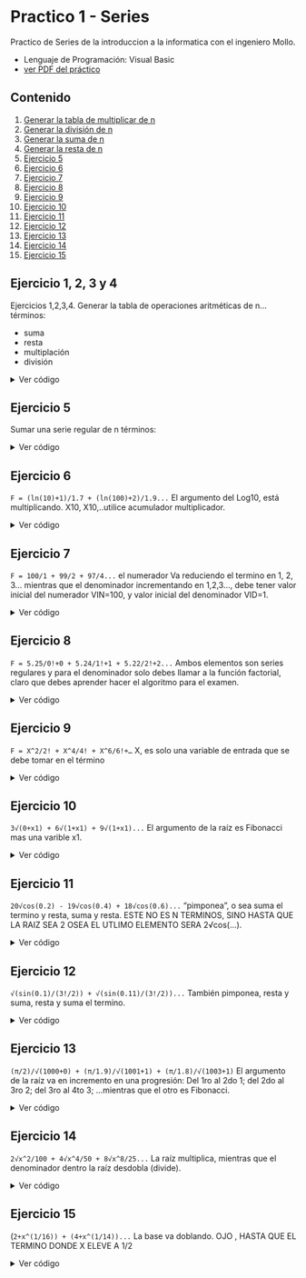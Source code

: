 # Practico 1 - Series
Practico de Series de la introduccion a la informatica con el ingeniero Mollo.
- Lenguaje de Programación: Visual Basic
- [ver PDF del práctico](https://drive.google.com/file/d/17pNVzbHrNzvcWico6ENC5BTHh7xvRfQa/view?usp=sharing)

## Contenido
1. [Generar la tabla de multiplicar de n](#ejercicio-1-2-3-y-4)
2. [Generar la división de n](#ejercicio-1-2-3-y-4)
3. [Generar la suma de n](#ejercicio-1-2-3-y-4)
4. [Generar la resta de n](#ejercicio-1-2-3-y-4)
5. [Ejercicio 5](#ejercicio-5)
6. [Ejercicio 6](#ejercicio-6)
7. [Ejercicio 7](#ejercicio-7)
8. [Ejercicio 8](#ejercicio-8)
9. [Ejercicio 9](#ejercicio-9)
10. [Ejercicio 10](#ejercicio-10)
11. [Ejercicio 11](#ejercicio-11)
12. [Ejercicio 12](#ejercicio-12)
13. [Ejercicio 13](#ejercicio-13)
14. [Ejercicio 14](#ejercicio-14)
15. [Ejercicio 15](#ejercicio-15)

## Ejercicio 1, 2, 3 y 4

Ejercicios 1,2,3,4. Generar la tabla de operaciones aritméticas de n... términos:
- suma
- resta
- multiplación
- división

<details>
  <summary>Ver código</summary>

```vb
Public Function SelectTable(n As Double, operatorString As String) As String
  Dim result, symbol As String
  Dim index As Integer
  Dim res As Double
  result = "" : symbol = ""
  For index = 0 To 10
      Select Case operatorString
          Case "*"
              symbol = " *"
              res = (index * n)
          Case "/"
              symbol = " /"
              res = (index / n)
          Case "+"
              symbol = " +"
              res = (index + n)
          Case "-"
              symbol = " -"
              res = (index - n)
      End Select
      result = result + Str(index) + symbol + Str(n) + " = " + Str(res) + Chr(13) + Chr(10)
  Next
  Return result
End Function
```
```bash
# Output: SelectTable(TextBox1.Text, "+")
 0 + 5 =  5
 1 + 5 =  6
 2 + 5 =  7
 3 + 5 =  8
 4 + 5 =  9
 5 + 5 =  10
 6 + 5 =  11
 7 + 5 =  12
 8 + 5 =  13
 9 + 5 =  14
 10 + 5 =  15
```

</details>

## Ejercicio 5
Sumar una serie regular de n términos:

<details>
  <summary>Ver código</summary>

```vb
Public Function RegularSerie(n As UInt16, initialValue As Single, razon As Single, sumTotal As Boolean) As String
    Dim result As String = ""
    Dim index As UInt32
    Dim t, total As Single
    For index = 1 To n
        t = initialValue + (index - 1) * razon
        If sumTotal Then
            total += t
            result = Str(total)
        Else
            If index = n Then
                result += Str(t)
            Else
                result = result + Str(t) + "  + "
            End If
        End If
    Next
    Return "F = " + result
End Function
```
```bash
# Output: RegularSerie(TextBox1.Text, TextBox2.Text, TextBox3.Text, True)
F = 30
# Output string: RegularSerie(TextBox1.Text, TextBox2.Text, TextBox3.Text, False)
F =  2  +  4  +  6  +  8  +  10
```

</details>

## Ejercicio 6
`F = (ln(10)+1)/1.7 + (ln(100)+2)/1.9...` El argumento del Log10, está multiplicando. X10, X10,..utilice acumulador multiplicador.

<details>
  <summary>Ver código</summary>

```vb
Public Function LogarithmSerie(n As Integer, initialValue As Double, razon As Double, arg As Double, sumTotal As Boolean) As String
    Dim result As String = ""
    Dim count As Double
    Dim index As Integer
    Dim t, f, total As Double
    count = arg
    t = initialValue
    For index = 1 To n
        If sumTotal Then
            f = (Math.Log10(count) + index) / t
            total += f
            result = Str(total)
        Else
            If index.Equals(n) Then
                result = result + "(ln(" + Str(count) + ")+" + Str(index) + ")/" + Str(t)
            Else
                result = result + "(ln(" + Str(count) + ")+" + Str(index) + ")/" + Str(t) + "+  "
            End If
        End If
        count *= 10
        t = Math.Round(t + razon, 2)
    Next
    Return "F = " + result
End Function
```
```bash
# Output: LogarithmSerie(TextBox1.Text, vi, r, arg, True)
F = 13.617137472838102
# Output string: LogarithmSerie(TextBox1.Text, vi, r, arg, False)
F = (ln(10)+1)/1.7 +  (ln(100)+ 2)/ 1.9  +  (ln(1000)+3)/2.1  + (ln(10000)+4)/2.3  +  (ln(100000)+5)/2.5
```

</details>

## Ejercicio 7
`F = 100/1 + 99/2 + 97/4...` el numerador Va reduciendo el termino en 1, 2, 3… mientras que el denominador incrementando en 1,2,3…, debe tener valor inicial del numerador VIN=100, y valor inicial del denominador VID=1.

<details>
  <summary>Ver código</summary>
  
```vb
Public Function IncreaseAndDecrease(n As Integer, initialValueNumerator As Integer, initialValueDenominator As Integer, isSumTotal As Boolean) As String
    Dim result As String = ""
    Dim index As Integer
    Dim f, total As Double
    For index = 1 To n
        If isSumTotal Then
            f = (initialValueNumerator / initialValueDenominator)
            total += f
            result = Str(total)
        Else
            If index = n Then
                result = result + Str(initialValueNumerator) + "/" + Str(initialValueDenominator)
            Else
                result = result + Str(initialValueNumerator) + "/" + Str(initialValueDenominator) + " +  "
            End If
        End If
        initialValueNumerator -= index
        initialValueDenominator += index
    Next
    Return "F =" + result
End Function
```
```bash
# Output: IncreaseAndDecrease(TextBox1.Text, TextBox2.Text, TextBox3.Text, True)
F = 195.3603896103896
# Output string: IncreaseAndDecrease(TextBox1.Text, TextBox2.Text, TextBox3.Text, False)
F = 100/ 1 +   99/ 2 +   97/ 4 +   94/ 7 +   90/ 11
```

</details>

## Ejercicio 8
`F = 5.25/0!+0 + 5.24/1!+1 + 5.22/2!+2...` Ambos elementos son series regulares y para el denominador solo debes llamar a la función factorial, claro que debes aprender hacer el algoritmo para el examen.

<details>
  <summary>Ver código</summary>
  
```vb
Public Function Factorial(number As Double) As Double
    Dim fac As Double
    Dim index As Integer
    If number <> 0 Then
        fac = 1
        For index = Math.Abs(number) To 1 Step -1
            fac *= index
        Next
        If number < 0 Then
            fac = -fac
        End If
    Else
        fac = 1
    End If
    Return fac
End Function
Public Function RegularSerieWithFactorial(n As Integer, initialValueNum As Double, initialValueDen As Double, sumTotal As Double) As String
    Dim result As String = ""
    Dim index As Integer
    Dim t, f, total As Double
    For index = 0 To n
        If sumTotal Then
            If initialValueDen = 0 Then
                f = 0
            Else
                f = initialValueNum / (Factorial(initialValueDen) + initialValueDen)
            End If
            total += f
            result = Str(total)
        Else
            t = index + 1
            If index = n Then
                result = result + Str(Math.Round(initialValueNum, 2)) + "/(!" + Str(initialValueDen) + "+" + Str(initialValueDen) + ")"
            Else
                result = result + Str(Math.Round(initialValueNum, 2)) + "/(!" + Str(initialValueDen) + "+" + Str(initialValueDen) + ")  +  "
            End If
        End If
        initialValueNum -= (t / 100)
        initialValueDen += 1
    Next
    Return "F = " + result
End Function
```
```bash
# Output: RegularSerieWithFactorial(TextBox1.Text, vi, r, True)
F = 4.750333333333333
# Output string: RegularSerieWithFactorial(TextBox1.Text, vi, r, False)
F = 5.25/(!0+0) + 5.24/(!1+1) + 5.22/(!2+2) + 5.19/(!3+3) + 5.15/(!4+4) + 5.1/(!5+5)
```

</details>

## Ejercicio 9
`F = X^2/2! + X^4/4! + X^6/6!+…` X, es solo una variable de entrada que se debe tomar en el término

<details>
  <summary>Ver código</summary>
  
```vb
Public Function SumFactorial(n As Integer, x As Single, sumTotal As Boolean) As String
    Dim result As String = ""
    Dim index As Integer
    Dim formule As Double
    If n = 0 Then
        result = Str(0)
    End If
    For index = 1 To n
        If sumTotal Then
            formule = Math.Pow(x, index * 2) / Factorial(index * 2)
            result = Str(formule)
        Else
            If index = n Then
                result = result + "(" + Str(x) + "^" + Str(index * 2) + ")/" + Str(index * 2) + "!"
            Else
                result = result + "(" + Str(x) + "^" + Str(index * 2) + ")/" + Str(index * 2) + "! + "
            End If
        End If
    Next
    Return "F = " + result
End Function
```
```bash
# Output: SumFactorial(TextBox1.Text, TextBox2.Text, True)
F = 0.0002821869488536155
# Output string: SumFactorial(TextBox1.Text, TextBox2.Text, False)
F = (2^2)/ 2! + (2^4)/ 4! + (2^6)/ 6! + (2^8)/ 8! + (2^10)/ 10!
```

</details>

## Ejercicio 10
`3√(0+x1) + 6√(1+x1) + 9√(1+x1)...` El argumento de la raíz es Fibonacci mas una varible x1.

<details>
  <summary>Ver código</summary>
  
```vb
Public Function SerieProgresiveFibonacci(n As Integer, x As Double, viRoot As Integer, sumTotal As Boolean) As String
    Dim result As String = ""
    Dim index, a, b, c, root As Integer
    Dim formule, total As Double
    a = -1 : b = 1 : root = viRoot
    For index = 1 To n
        c = a + b
        If sumTotal Then
            formule = (c + x) ^ (1 / root)
            total += formule
            result = Str(total)
        Else
            If index = n Then
                result = result + Str(index * 3) + "√(" + Str(c) + "+" + Str(x) + ")"
            Else
                result = result + Str(index * 3) + "√(" + Str(c) + "+" + Str(x) + ") + "
            End If
        End If
        a = b
        b = c
        root *= 3
    Next
    Return "F = " + result
End Function
```
```bash
# Output: SerieProgresiveFibonacci(TextBox1.Text, TextBox2.Text, TextBox3.Text, True)
F = 5.455187736786854
# Output string: SerieProgresiveFibonacci(TextBox1.Text, TextBox2.Text, TextBox3.Text, False)
F = 3√(0+2) +  6√(1+2) +  9√(1+2) +  12√(2+2) +  15√(3+2)
```

</details>

## Ejercicio 11
`20√cos(0.2) - 19√cos(0.4) + 18√cos(0.6)...` “pimponea”, o sea suma el termino y resta, suma y resta. ESTE NO ES N TERMINOS, SINO HASTA QUE LA RAIZ SEA 2 OSEA EL UTLIMO ELEMENTO SERA 2√cos(...).

<details>
  <summary>Ver código</summary>
  
```vb
Public Shared Function Pinponear(root As Double, vi As Double, razon As Double, sumTotal As Boolean) As String
    Dim result As String = ""
    Dim index As Integer
    Dim count, total, formule As Double
    count = vi
    For index = root To 2 Step -1
        If sumTotal Then
            If index Mod 2 <> 0 Then
                formule = -Math.Pow(Math.Cos(count), 1 / index)
            Else
                formule = Math.Pow(Math.Cos(count), 1 / index)
            End If
            total += formule
            result = Str(total)
        Else
            If index = 2 Then
                result = result + Str(index) + "√cos(" + Str(count) + ")"
            Else
                If index Mod 2 <> 0 Then
                    result = result + Str(index) + "√cos(" + Str(count) + ")  + "
                Else
                    result = result + Str(index) + "√cos(" + Str(count) + ")  - "
                End If
            End If
        End If
        count = Math.Round(count + razon, 2)
    Next
    Return "F = " + result
End Function
```
```bash
# Output: Pinponear(TextBox1.Text, vi, r, True)
F = 5.455187736786854
# Output string: Pinponear(TextBox1.Text, vi, r, False)
F = 3√(0+2) +  6√(1+2) +  9√(1+2) +  12√(2+2) +  15√(3+2)
```

</details>

## Ejercicio 12
`√(sin(0.1)/(3!/2)) + √(sin(0.11)/(3!/2))...` También pimponea, resta y suma, resta y suma el termino.

<details>
  <summary>Ver código</summary>
  
```vb
Public Function ProgresiveSeriePinponear(n As Integer, initValue As Double, r As Double, arg As Double, sumTotal As Boolean)
    Dim result As String = ""
    Dim index As Integer
    Dim total, formule, count As Double
    count = initValue
    For index = 1 To n
        If sumTotal Then
            formule = Math.Sqrt(Math.Sin(arg) / (Factorial(count) / 2))
            total = -total + formule
            result = Str(total)
        Else
            If index Mod 2 = 0 Then
                result = result + "+ √sin(" + Str(arg) + ")/(" + Str(count) + "!/2) "
            Else
                result = result + "- √sin(" + Str(arg) + ")/(" + Str(count) + "!/2) "
            End If
        End If
        arg = Math.Round(arg + r, 2)
        count += 3
    Next
    Return "F = " + result
End Function
```
```bash
# Output: ProgresiveSeriePinponear(TextBox1.Text, vi, r, arg, True)
F = -0.16574853902978934
# Output string: ProgresiveSeriePinponear(TextBox1.Text, vi, r, arg, False)
F = - √sin( 0.1)/( 3!/2) + √sin( 0.11)/( 6!/2) - √sin( 0.12)/( 9!/2) + √sin( 0.13)/( 12!/2)
```

</details>

## Ejercicio 13
`(π/2)/√(1000+0) + (π/1.9)/√(1001+1) + (π/1.8)/√(1003+1)` El argumento de la raíz va en incremento en una progresión: Del 1ro al 2do 1; del 2do al 3ro 2; del 3ro al 4to 3; …mientras que el otro es Fibonacci.

<details>
  <summary>Ver código</summary>
  
```vb
Public Function ProgresiveSerieFibonacci(n As Integer, initValue As Integer, sumTotal As Boolean) As String
    Dim result As String = ""
    Dim index As Integer
    Dim count, a, b, c, total, formule As Double
    count = 2 : a = -1 : b = 1
    For index = 1 To n
        c = a + b
        If sumTotal Then
            formule = (3.14159 / count) / Math.Sqrt(initValue + c)
            total += formule
            result = Str(total)
        Else
            If index = n Then
                result = result + "(π/" + Str(count) + ")/√(" + Str(initValue) + "+" + Str(c) + ")"
            Else
                result = result + "(π/" + Str(count) + ")/√(" + Str(initValue) + "+" + Str(c) + ")  +  "
            End If
        End If
        a = b
        b = c
        count = Math.Round(count - 0.1, 2)
        initValue += index
    Next
    Return "F = " + result
End Function
```
```bash
# Output: ProgresiveSerieFibonacci(TextBox1.Text, TextBox2.Text, True)
F = 0.27688777750129406
# Output string: ProgresiveSerieFibonacci(TextBox1.Text, TextBox2.Text, False)
F = (π/ 2)/√( 1000+ 0)  +  (π/ 1.9)/√( 1001+ 1)  +  (π/ 1.8)/√( 1003+ 1)  +  (π/ 1.7)/√( 1006+ 2)  +  (π/ 1.6)/√( 1010+ 3)
```

</details>

## Ejercicio 14
`2√x^2/100 + 4√x^4/50 + 8√x^8/25...` La raíz multiplica, mientras que el denominador dentro la raíz desdobla (divide).

<details>
  <summary>Ver código</summary>
  
```vb
Public Function SerieMultiplyAndUnfold(n As Integer, root As Double, num As Double, denom As Double, sumTotal As Boolean) As String
    Dim result As String = ""
    Dim index As Integer
    Dim total, formule As Double
    For index = 1 To n
        If sumTotal Then
            formule = Math.Pow(Math.Pow(num, root) / denom, 1 / root)
            total += formule
            result = Str(total)
        Else
            If index = n Then
                result = result + Str(root) + "√(" + Str(num) + "^" + Str(root) + "/" + Str(denom) + ")"
            Else
                result = result + Str(root) + "√(" + Str(num) + "^" + Str(root) + "/" + Str(denom) + ")  +  "
            End If
        End If
        root = Math.Round(root * 2, 2)
        denom = Math.Round(denom / 2, 2)
    Next
    Return "F = " + result
End Function
```
```bash
# Output: SerieMultiplyAndUnfold(TextBox1.Text, TextBox2.Text,TextBox3.Text, TextBox4.Text, True)
F = 1.9987716171427177
# Output string with params: SerieMultiplyAndUnfold(4, 2, 1, 100, False)
F = 2√( 1^ 2/ 100)  +   4√( 1^ 4/ 50)  +   8√( 1^ 8/ 25)  +   16√( 1^ 16/ 12.5)
```

</details>

## Ejercicio 15
(`2+x^(1/16)) + (4+x^(1/14))...` La base va doblando. OJO , HASTA QUE EL TERMINO DONDE X ELEVE A 1/2

<details>
  <summary>Ver código</summary>
  
```vb
Public Function SerieBaseIsDoubling(n As Integer, base As Double, x As Double, denom As Double, sumTotal As Boolean) As String
    Dim result As String = ""
    Dim index As Integer
    Dim total, formule As Double
    For index = 1 To n
        If sumTotal Then
            formule = base + Math.Pow(x, 1 / denom)
            total += formule
            result = total
        Else
            If denom >= 2 Then
                If index = n Then
                    result = result + "(" + Str(base) + "+" + Str(x) + "^(1/" + Str(denom) + "))"
                Else
                    result = result + "(" + Str(base) + "+" + Str(x) + "^(1/" + Str(denom) + "))  + "
                End If
            End If
        End If
        base *= 2
        denom -= 2
    Next
    Return "F = " + result
End Function
```
```bash
# Output: SerieBaseIsDoubling(TextBox1.Text, vi, r, arg, True)
F = 2056
# Output string with params: SerieBaseIsDoubling(10, 2, 1, 16, False)
F = ( 2+ 1^(1/ 16))  + ( 4+ 1^(1/ 14))  + ( 8+ 1^(1/ 12))  + ( 16+ 1^(1/ 10))  + ( 32+ 1^(1/ 8))  + ( 64+ 1^(1/ 6))  + ( 128+ 1^(1/ 4))  + ( 256+ 1^(1/ 2))
```

</details>
